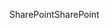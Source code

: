 <span data-ttu-id="fddf5-101">SharePoint</span><span class="sxs-lookup"><span data-stu-id="fddf5-101">SharePoint</span></span>